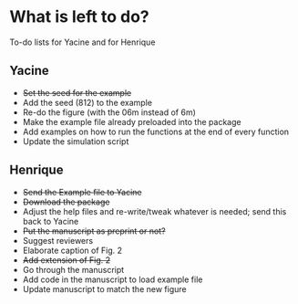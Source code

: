 # What is left to do?
To-do lists for Yacine and for Henrique

## Yacine
- ~~Set the seed for the example~~
- Add the seed (812) to the example
- Re-do the figure (with the 06m instead of 6m)
- Make the example file already preloaded into the package
- Add examples on how to run the functions at the end of every function
- Update the simulation script

## Henrique
- ~~Send the Example file to Yacine~~
- ~~Download the package~~
- Adjust the help files and re-write/tweak whatever is needed; send this back to Yacine
- ~~Put the manuscript as preprint or not?~~
- Suggest reviewers
- Elaborate caption of Fig. 2
- ~~Add extension of Fig. 2~~
- Go through the manuscript
- Add code in the manuscript to load example file
- Update manuscript to match the new figure
